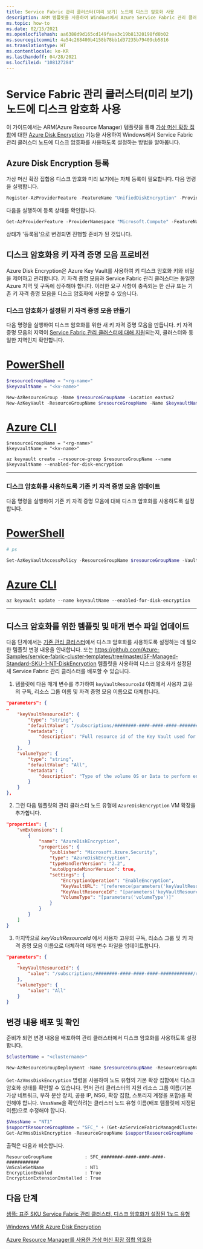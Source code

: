 ```yaml
---
title: Service Fabric 관리 클러스터(미리 보기) 노드에 디스크 암호화 사용
description: ARM 템플릿을 사용하여 Windows에서 Azure Service Fabric 관리 클러스터 노드에 디스크 암호화를 사용하도록 설정하는 방법을 알아봅니다.
ms.topic: how-to
ms.date: 02/15/2021
ms.openlocfilehash: aa6388d9d165cd149faae3c19b81320198fd0b02
ms.sourcegitcommit: 4a54c268400b4158b78bb1d37235b79409cb5816
ms.translationtype: HT
ms.contentlocale: ko-KR
ms.lasthandoff: 04/28/2021
ms.locfileid: "108127284"
---
```

# <a name="enable-disk-encryption-for-service-fabric-managed-cluster-preview-nodes"></a>Service Fabric 관리 클러스터(미리 보기) 노드에 디스크 암호화 사용

이 가이드에서는 ARM(Azure Resource Manager) 템플릿을 통해 [가상 머신 확장 집합](../virtual-machine-scale-sets/disk-encryption-azure-resource-manager.md)에 대한 [Azure Disk Encryption](../virtual-machines/windows/disk-encryption-overview.md) 기능을 사용하여 Windows에서 Service Fabric 관리 클러스터 노드에 디스크 암호화를 사용하도록 설정하는 방법을 알아봅니다.

## <a name="register-for-azure-disk-encryption"></a>Azure Disk Encryption 등록

가상 머신 확장 집합용 디스크 암호화 미리 보기에는 자체 등록이 필요합니다. 다음 명령을 실행합니다.

```powershell
Register-AzProviderFeature -FeatureName "UnifiedDiskEncryption" -ProviderNamespace "Microsoft.Compute"
```

다음을 실행하여 등록 상태를 확인합니다.

```powershell
Get-AzProviderFeature -ProviderNamespace "Microsoft.Compute" -FeatureName "UnifiedDiskEncryption"
```

상태가 '등록됨'으로 변경되면 진행할 준비가 된 것입니다.

## <a name="provision-a-key-vault-for-disk-encryption"></a>디스크 암호화용 키 자격 증명 모음 프로비전

Azure Disk Encryption은 Azure Key Vault를 사용하여 키 디스크 암호화 키와 비밀을 제어하고 관리합니다. 키 자격 증명 모음과 Service Fabric 관리 클러스터는 동일한 Azure 지역 및 구독에 상주해야 합니다. 이러한 요구 사항이 충족되는 한 신규 또는 기존 키 자격 증명 모음을 디스크 암호화에 사용할 수 있습니다.

### <a name="create-key-vault-with-disk-encryption-enabled"></a>디스크 암호화가 설정된 키 자격 증명 모음 만들기

다음 명령을 실행하여 디스크 암호화를 위한 새 키 자격 증명 모음을 만듭니다. 키 자격 증명 모음의 지역이 [Service Fabric 관리 클러스터에 대해 지원](faq-managed-cluster.md#what-regions-are-supported-in-the-preview)되는지, 클러스터와 동일한 지역인지 확인합니다.

# <a name="powershell"></a>[PowerShell](#tab/azure-powershell)

```powershell
$resourceGroupName = "<rg-name>" 
$keyvaultName = "<kv-name>" 

New-AzResourceGroup -Name $resourceGroupName -Location eastus2 
New-AzKeyVault -ResourceGroupName $resourceGroupName -Name $keyvaultName -Location eastus2 -EnabledForDiskEncryption
```

# <a name="azure-cli"></a>[Azure CLI](#tab/azure-cli)

```azurecli
$resourceGroupName = "<rg-name>" 
$keyvaultName = "<kv-name>" 

az keyvault create --resource-group $resourceGroupName --name $keyvaultName --enabled-for-disk-encryption
```

---

### <a name="update-existing-key-vault-to-enable-disk-encryption"></a>디스크 암호화를 사용하도록 기존 키 자격 증명 모음 업데이트

다음 명령을 실행하여 기존 키 자격 증명 모음에 대해 디스크 암호화를 사용하도록 설정합니다.

# <a name="powershell"></a>[PowerShell](#tab/azure-powershell)

```powershell
# ps 

Set-AzKeyVaultAccessPolicy -ResourceGroupName $resourceGroupName -VaultName $keyvaultName -EnabledForDiskEncryption
```

# <a name="azure-cli"></a>[Azure CLI](#tab/azure-cli)

```azurecli
az keyvault update --name keyvaultName --enabled-for-disk-encryption 
```

---

## <a name="update-the-template-and-parameters-files-for-disk-encryption"></a>디스크 암호화를 위한 템플릿 및 매개 변수 파일 업데이트

다음 단계에서는 [기존 관리 클러스터](tutorial-managed-cluster-deploy.md)에서 디스크 암호화를 사용하도록 설정하는 데 필요한 템플릿 변경 내용을 안내합니다. 또는 https://github.com/Azure-Samples/service-fabric-cluster-templates/tree/master/SF-Managed-Standard-SKU-1-NT-DiskEncryption 템플릿을 사용하여 디스크 암호화가 설정된 새 Service Fabric 관리 클러스터를 배포할 수 있습니다.

1. 템플릿에 다음 매개 변수를 추가하여 `keyVaultResourceId` 아래에서 사용자 고유의 구독, 리소스 그룹 이름 및 자격 증명 모음 이름으로 대체합니다.

```json
"parameters": { 
…
    "keyVaultResourceId": { 
        "type": "string", 
        "defaultValue": "/subscriptions/########-####-####-####-############/resourceGroups/<rg-name>/providers/Microsoft.KeyVault/vaults/<kv-name>", 
        "metadata": { 
            "description": "Full resource id of the Key Vault used for disk encryption." 
        } 
    },
    "volumeType": { 
        "type": "string", 
        "defaultValue": "All", 
        "metadata": { 
            "description": "Type of the volume OS or Data to perform encryption operation" 
        }
    }
}, 
```

2. 그런 다음 템플릿의 관리 클러스터 노드 유형에 `AzureDiskEncryption` VM 확장을 추가합니다.

```json
"properties": { 
    "vmExtensions": [ 
        { 
            "name": "AzureDiskEncryption", 
            "properties": { 
                "publisher": "Microsoft.Azure.Security", 
                "type": "AzureDiskEncryption", 
                "typeHandlerVersion": "2.2", 
                "autoUpgradeMinorVersion": true, 
                "settings": {                     
                    "EncryptionOperation": "EnableEncryption", 
                    "KeyVaultURL": "[reference(parameters('keyVaultResourceId'),'2016-10-01').vaultUri]", 
                    "KeyVaultResourceId": "[parameters('keyVaultResourceID')]",
                    "VolumeType": "[parameters('volumeType')]" 
                } 
            } 
        } 
    ] 
} 
```

3. 마지막으로 *keyVaultResourceId* 에서 사용자 고유의 구독, 리소스 그룹 및 키 자격 증명 모음 이름으로 대체하여 매개 변수 파일을 업데이트합니다.

```json
"parameters": { 
    … 
    "keyVaultResourceId": { 
        "value": "/subscriptions/########-####-####-####-############/resourceGroups/<rg-name>/providers/Microsoft.KeyVault/vaults/<kv-name>" 
    },   
    "volumeType": { 
        "value": "All" 
    }    
} 
```

## <a name="deploy-and-verify-the-changes"></a>변경 내용 배포 및 확인

준비가 되면 변경 내용을 배포하여 관리 클러스터에서 디스크 암호화를 사용하도록 설정합니다.

```powershell
$clusterName = "<clustername>" 

New-AzResourceGroupDeployment -Name $resourceGroupName -ResourceGroupName $resourceGroupName -TemplateFile .\template_diskEncryption.json -TemplateParameterFile \.parameters_diskEncryption.json -Debug -Verbose 
```

`Get-AzVmssDiskEncryption` 명령을 사용하여 노드 유형의 기본 확장 집합에서 디스크 암호화 상태를 확인할 수 있습니다. 먼저 관리 클러스터의 지원 리소스 그룹 이름(기본 가상 네트워크, 부하 분산 장치, 공용 IP, NSG, 확장 집합, 스토리지 계정을 포함)을 확인해야 합니다. `VmssName`을 확인하려는 클러스터 노드 유형 이름(배포 템플릿에 지정된 이름)으로 수정해야 합니다.

```powershell
$VmssName = "NT1"
$supportResourceGroupName = "SFC_" + (Get-AzServiceFabricManagedCluster -ResourceGroupName $resourceGroupName).ClusterId
Get-AzVmssDiskEncryption -ResourceGroupName $supportResourceGroupName -VMScaleSetName $VmssName
```

출력은 다음과 비슷합니다.

```console
ResourceGroupName            : SFC_########-####-####-####-############
VmScaleSetName               : NT1
EncryptionEnabled            : True
EncryptionExtensionInstalled : True
```

## <a name="next-steps"></a>다음 단계

[샘플: 표준 SKU Service Fabric 관리 클러스터, 디스크 암호화가 설정된 1노드 유형](https://github.com/Azure-Samples/service-fabric-cluster-templates/tree/master/SF-Managed-Standard-SKU-1-NT-DiskEncryption)

[Windows VM용 Azure Disk Encryption](../virtual-machines/windows/disk-encryption-overview.md)

[Azure Resource Manager를 사용한 가상 머신 확장 집합 암호화](../virtual-machine-scale-sets/disk-encryption-azure-resource-manager.md)
